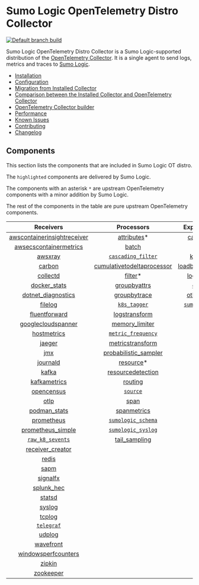 # Sumo Logic OpenTelemetry Distro Collector

[![Default branch build](https://github.com/SumoLogic/sumologic-otel-collector/actions/workflows/dev_builds.yml/badge.svg)](https://github.com/SumoLogic/sumologic-otel-collector/actions/workflows/dev_builds.yml)

Sumo Logic OpenTelemetry Distro Collector is a Sumo Logic-supported distribution of the [OpenTelemetry Collector][otc_link].
It is a single agent to send logs, metrics and traces to [Sumo Logic][sumologic].

[otc_link]: https://github.com/open-telemetry/opentelemetry-collector
[sumologic]: https://www.sumologic.com

- [Installation](docs/Installation.md)
- [Configuration](docs/Configuration.md)
- [Migration from Installed Collector](docs/Migration.md)
- [Comparison between the Installed Collector and OpenTelemetry Collector](docs/Comparison.md)
- [OpenTelemetry Collector builder](./otelcolbuilder/README.md)
- [Performance](docs/Performance.md)
- [Known Issues](docs/KnownIssues.md)
- [Contributing](./CONTRIBUTING.md)
- [Changelog](./CHANGELOG.md)

## Components

This section lists the components that are included in Sumo Logic OT distro.

The `highlighted` components are delivered by Sumo Logic.

The components with an asterisk `*` are upstream OpenTelemetry components with a minor addition by Sumo Logic.

The rest of the components in the table are pure upstream OpenTelemetry components.

|                         Receivers                          |                        Processors                        |               Exporters                |                 Extensions                  |
|:----------------------------------------------------------:|:--------------------------------------------------------:|:--------------------------------------:|:-------------------------------------------:|
| [awscontainerinsightreceiver][awscontainerinsightreceiver] |            [attributes][attributesprocessor]*            |        [carbon][carbonexporter]        | [bearertokenauth][bearertokenauthextension] |
|  [awsecscontainermetrics][awsecscontainermetricsreceiver]  |                 [batch][batchprocessor]                  |          [file][fileexporter]          |    [file_storage][filestorageextension]     |
|                 [awsxray][awsxrayreceiver]                 |      [`cascading_filter`][cascadingfilterprocessor]      |         [kafka][kafkaexporter]         |    [health_check][healthcheckextension]     |
|                  [carbon][carbonreceiver]                  | [cumulativetodeltaprocessor][cumulativetodeltaprocessor] | [loadbalancing][loadbalancingexporter] |     [memory_ballast][ballastextension]      |
|                [collectd][collectdreceiver]                |                [filter][filterprocessor]*                |       [logging][loggingexporter]       |          [oidc][oidcauthextension]          |
|            [docker_stats][dockerstatsreceiver]             |          [groupbyattrs][groupbyattrsprocessor]           |          [otlp][otlpexporter]          |           [pprof][pprofextension]           |
|      [dotnet_diagnostics][dotnetdiagnosticsreceiver]       |          [groupbytrace][groupbytraceprocessor]           |      [otlphttp][otlphttpexporter]      |      [`sumologic`][sumologicextension]      |
|                 [filelog][filelogreceiver]                 |               [`k8s_tagger`][k8sprocessor]               |    [`sumologic`][sumologicexporter]    |          [zpages][zpagesextension]          |
|           [fluentforward][fluentforwardreceiver]           |         [logstransform][logstransformprocessor]          |                                        |                                             |
|      [googlecloudspanner][googlecloudspannerreceiver]      |         [memory_limiter][memorylimiterprocessor]         |                                        |                                             |
|             [hostmetrics][hostmetricsreceiver]             |      [`metric_frequency`][metricfrequencyprocessor]      |                                        |                                             |
|                  [jaeger][jaegerreceiver]                  |      [metricstransform][metricstransformprocessor]       |                                        |                                             |
|                     [jmx][jmxreceiver]                     |  [probabilistic_sampler][probabilisticsamplerprocessor]  |                                        |                                             |
|                [journald][journaldreceiver]                |              [resource][resourceprocessor]*              |                                        |                                             |
|                   [kafka][kafkareceiver]                   |     [resourcedetection][resourcedetectionprocessor]      |                                        |                                             |
|            [kafkametrics][kafkametricsreceiver]            |               [routing][routingprocessor]                |                                        |                                             |
|              [opencensus][opencensusreceiver]              |               [`source`][sourceprocessor]                |                                        |                                             |
|                    [otlp][otlpreceiver]                    |                  [span][spanprocessor]                   |                                        |                                             |
|               [podman_stats][podmanreceiver]               |           [spanmetrics][spanmetricsprocessor]            |                                        |                                             |
|              [prometheus][prometheusreceiver]              |      [`sumologic_schema`][sumologicschemaprocessor]      |                                        |                                             |
|       [prometheus_simple][simpleprometheusreceiver]        |      [`sumologic_syslog`][sumologicsyslogprocessor]      |                                        |                                             |
|          [`raw_k8_sevents`][rawk8seventsreceiver]          |          [tail_sampling][tailsamplingprocessor]          |                                        |                                             |
|            [receiver_creator][receivercreator]             |                                                          |                                        |                                             |
|                   [redis][redisreceiver]                   |                                                          |                                        |                                             |
|                    [sapm][sapmreceiver]                    |                                                          |                                        |                                             |
|                [signalfx][signalfxreceiver]                |                                                          |                                        |                                             |
|              [splunk_hec][splunkhecreceiver]               |                                                          |                                        |                                             |
|                  [statsd][statsdreceiver]                  |                                                          |                                        |                                             |
|                  [syslog][syslogreceiver]                  |                                                          |                                        |                                             |
|                  [tcplog][tcplogreceiver]                  |                                                          |                                        |                                             |
|               [`telegraf`][telegrafreceiver]               |                                                          |                                        |                                             |
|                  [udplog][udplogreceiver]                  |                                                          |                                        |                                             |
|               [wavefront][wavefrontreceiver]               |                                                          |                                        |                                             |
|     [windowsperfcounters][windowsperfcountersreceiver]     |                                                          |                                        |                                             |
|                  [zipkin][zipkinreceiver]                  |                                                          |                                        |                                             |
|               [zookeeper][zookeeperreceiver]               |                                                          |                                        |                                             |

[awscontainerinsightreceiver]: https://github.com/open-telemetry/opentelemetry-collector-contrib/tree/v0.52.0/receiver/awscontainerinsightreceiver
[awsecscontainermetricsreceiver]: https://github.com/open-telemetry/opentelemetry-collector-contrib/tree/v0.52.0/receiver/awsecscontainermetricsreceiver
[awsxrayreceiver]: https://github.com/open-telemetry/opentelemetry-collector-contrib/tree/v0.52.0/receiver/awsxrayreceiver
[carbonreceiver]: https://github.com/open-telemetry/opentelemetry-collector-contrib/tree/v0.52.0/receiver/carbonreceiver
[collectdreceiver]: https://github.com/open-telemetry/opentelemetry-collector-contrib/tree/v0.52.0/receiver/collectdreceiver
[dockerstatsreceiver]: https://github.com/open-telemetry/opentelemetry-collector-contrib/tree/v0.52.0/receiver/dockerstatsreceiver
[dotnetdiagnosticsreceiver]: https://github.com/open-telemetry/opentelemetry-collector-contrib/tree/v0.52.0/receiver/dotnetdiagnosticsreceiver
[filelogreceiver]: https://github.com/open-telemetry/opentelemetry-collector-contrib/tree/v0.52.0/receiver/filelogreceiver
[fluentforwardreceiver]: https://github.com/open-telemetry/opentelemetry-collector-contrib/tree/v0.52.0/receiver/fluentforwardreceiver
[googlecloudspannerreceiver]: https://github.com/open-telemetry/opentelemetry-collector-contrib/tree/v0.52.0/receiver/googlecloudspannerreceiver
[hostmetricsreceiver]: https://github.com/open-telemetry/opentelemetry-collector-contrib/tree/v0.52.0/receiver/hostmetricsreceiver
[jaegerreceiver]: https://github.com/open-telemetry/opentelemetry-collector-contrib/tree/v0.52.0/receiver/jaegerreceiver
[jmxreceiver]: https://github.com/open-telemetry/opentelemetry-collector-contrib/tree/v0.52.0/receiver/jmxreceiver
[journaldreceiver]: https://github.com/open-telemetry/opentelemetry-collector-contrib/tree/v0.52.0/receiver/journaldreceiver
[kafkareceiver]: https://github.com/open-telemetry/opentelemetry-collector-contrib/tree/v0.52.0/receiver/kafkareceiver
[kafkametricsreceiver]: https://github.com/open-telemetry/opentelemetry-collector-contrib/tree/v0.52.0/receiver/kafkametricsreceiver
[opencensusreceiver]: https://github.com/open-telemetry/opentelemetry-collector-contrib/tree/v0.52.0/receiver/opencensusreceiver
[otlpreceiver]: https://github.com/open-telemetry/opentelemetry-collector/tree/v0.52.0/receiver/otlpreceiver
[podmanreceiver]: https://github.com/open-telemetry/opentelemetry-collector-contrib/tree/v0.52.0/receiver/podmanreceiver
[prometheusreceiver]: https://github.com/open-telemetry/opentelemetry-collector-contrib/tree/v0.52.0/receiver/prometheusreceiver
[rawk8seventsreceiver]: ./pkg/receiver/rawk8seventsreceiver
[receivercreator]: https://github.com/open-telemetry/opentelemetry-collector-contrib/tree/v0.52.0/receiver/receivercreator
[redisreceiver]: https://github.com/open-telemetry/opentelemetry-collector-contrib/tree/v0.52.0/receiver/redisreceiver
[sapmreceiver]: https://github.com/open-telemetry/opentelemetry-collector-contrib/tree/v0.52.0/receiver/sapmreceiver
[signalfxreceiver]: https://github.com/open-telemetry/opentelemetry-collector-contrib/tree/v0.52.0/receiver/signalfxreceiver
[simpleprometheusreceiver]: https://github.com/open-telemetry/opentelemetry-collector-contrib/tree/v0.52.0/receiver/simpleprometheusreceiver
[splunkhecreceiver]: https://github.com/open-telemetry/opentelemetry-collector-contrib/tree/v0.52.0/receiver/splunkhecreceiver
[syslogreceiver]: https://github.com/open-telemetry/opentelemetry-collector-contrib/tree/v0.52.0/receiver/syslogreceiver
[statsdreceiver]: https://github.com/open-telemetry/opentelemetry-collector-contrib/tree/v0.52.0/receiver/statsdreceiver
[tcplogreceiver]: https://github.com/open-telemetry/opentelemetry-collector-contrib/tree/v0.52.0/receiver/tcplogreceiver
[telegrafreceiver]: ./pkg/receiver/telegrafreceiver
[udplogreceiver]: https://github.com/open-telemetry/opentelemetry-collector-contrib/tree/v0.52.0/receiver/udplogreceiver
[wavefrontreceiver]: https://github.com/open-telemetry/opentelemetry-collector-contrib/tree/v0.52.0/receiver/wavefrontreceiver
[windowsperfcountersreceiver]: https://github.com/open-telemetry/opentelemetry-collector-contrib/tree/v0.52.0/receiver/windowsperfcountersreceiver
[zipkinreceiver]: https://github.com/open-telemetry/opentelemetry-collector-contrib/tree/v0.52.0/receiver/zipkinreceiver
[zookeeperreceiver]: https://github.com/open-telemetry/opentelemetry-collector-contrib/tree/v0.52.0/receiver/zookeeperreceiver

[attributesprocessor]: https://github.com/SumoLogic/opentelemetry-collector-contrib/tree/v0.52.0-filterprocessor/processor/attributesprocessor
[batchprocessor]: https://github.com/open-telemetry/opentelemetry-collector/tree/v0.52.0/processor/batchprocessor
[cascadingfilterprocessor]: ./pkg/processor/cascadingfilterprocessor
[cumulativetodeltaprocessor]:  https://github.com/open-telemetry/opentelemetry-collector-contrib/tree/v0.52.0/processor/cumulativetodeltaprocessor
[filterprocessor]: https://github.com/SumoLogic/opentelemetry-collector-contrib/tree/v0.52.0-filterprocessor/processor/filterprocessor
[groupbyattrsprocessor]: https://github.com/open-telemetry/opentelemetry-collector-contrib/tree/v0.52.0/processor/groupbyattrsprocessor
[groupbytraceprocessor]: https://github.com/open-telemetry/opentelemetry-collector-contrib/tree/v0.52.0/processor/groupbytraceprocessor
[k8sprocessor]: ./pkg/processor/k8sprocessor
[logstransformprocessor]: https://github.com/open-telemetry/opentelemetry-collector-contrib/tree/v0.52.0/processor/logstransformprocessor
[memorylimiterprocessor]: https://github.com/open-telemetry/opentelemetry-collector/tree/v0.52.0/processor/memorylimiterprocessor
[metricfrequencyprocessor]: ./pkg/processor/metricfrequencyprocessor
[metricstransformprocessor]: https://github.com/open-telemetry/opentelemetry-collector-contrib/tree/v0.52.0/processor/metricstransformprocessor
[probabilisticsamplerprocessor]: https://github.com/open-telemetry/opentelemetry-collector-contrib/tree/v0.52.0/processor/probabilisticsamplerprocessor
[resourcedetectionprocessor]: https://github.com/open-telemetry/opentelemetry-collector-contrib/tree/v0.52.0/processor/resourcedetectionprocessor
[resourceprocessor]: https://github.com/SumoLogic/opentelemetry-collector-contrib/tree/v0.52.0-filterprocessor/processor/resourceprocessor
[routingprocessor]: https://github.com/open-telemetry/opentelemetry-collector-contrib/tree/v0.52.0/processor/routingprocessor
[sourceprocessor]: ./pkg/processor/sourceprocessor
[spanmetricsprocessor]: https://github.com/open-telemetry/opentelemetry-collector-contrib/tree/v0.52.0/processor/spanmetricsprocessor
[spanprocessor]: https://github.com/open-telemetry/opentelemetry-collector-contrib/tree/v0.52.0/processor/spanprocessor
[sumologicschemaprocessor]: ./pkg/processor/sumologicschemaprocessor
[sumologicsyslogprocessor]: ./pkg/processor/sumologicsyslogprocessor
[tailsamplingprocessor]: https://github.com/open-telemetry/opentelemetry-collector-contrib/tree/v0.52.0/processor/tailsamplingprocessor

[carbonexporter]: https://github.com/open-telemetry/opentelemetry-collector-contrib/tree/v0.52.0/exporter/carbonexporter
[fileexporter]: https://github.com/open-telemetry/opentelemetry-collector-contrib/tree/v0.52.0/exporter/fileexporter
[kafkaexporter]: https://github.com/open-telemetry/opentelemetry-collector-contrib/tree/v0.52.0/exporter/kafkaexporter
[loadbalancingexporter]: https://github.com/open-telemetry/opentelemetry-collector-contrib/tree/v0.52.0/exporter/loadbalancingexporter
[loggingexporter]: https://github.com/open-telemetry/opentelemetry-collector/tree/v0.52.0/exporter/loggingexporter
[otlpexporter]: https://github.com/open-telemetry/opentelemetry-collector/tree/v0.52.0/exporter/otlpexporter
[otlphttpexporter]: https://github.com/open-telemetry/opentelemetry-collector/tree/v0.52.0/exporter/otlphttpexporter
[sumologicexporter]: ./pkg/exporter/sumologicexporter

[ballastextension]: https://github.com/open-telemetry/opentelemetry-collector/tree/v0.52.0/extension/ballastextension
[bearertokenauthextension]: https://github.com/open-telemetry/opentelemetry-collector-contrib/tree/v0.52.0/extension/bearertokenauthextension
[filestorageextension]: https://github.com/open-telemetry/opentelemetry-collector-contrib/tree/v0.52.0/extension/storage/filestorage
[healthcheckextension]: https://github.com/open-telemetry/opentelemetry-collector-contrib/tree/v0.52.0/extension/healthcheckextension
[oidcauthextension]: https://github.com/open-telemetry/opentelemetry-collector-contrib/tree/v0.52.0/extension/oidcauthextension
[pprofextension]: https://github.com/open-telemetry/opentelemetry-collector-contrib/tree/v0.52.0/extension/pprofextension
[sumologicextension]: ./pkg/extension/sumologicextension
[zpagesextension]: https://github.com/open-telemetry/opentelemetry-collector/tree/v0.52.0/extension/zpagesextension
